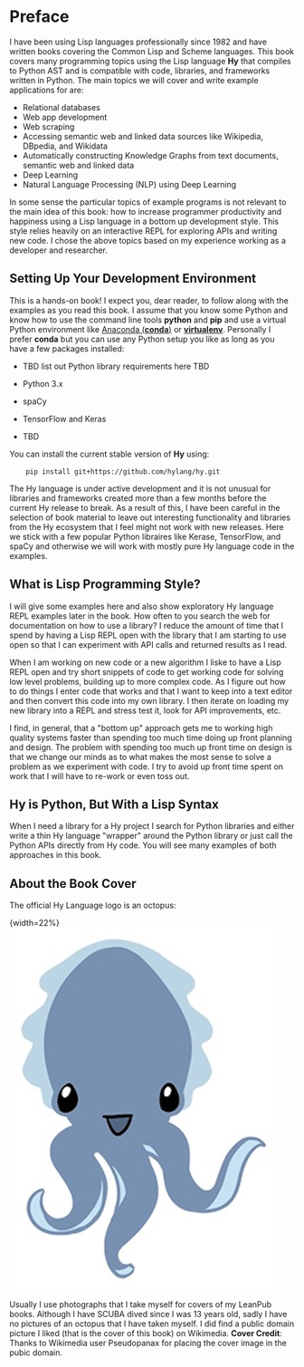 # Preface

I have been using Lisp languages professionally since 1982 and have written books covering the Common Lisp and Scheme languages. This book covers many programming topics using the Lisp language **Hy** that compiles to Python AST and is compatible with code, libraries, and frameworks written in Python. The main topics we will cover and write example applications for are:

- Relational databases
- Web app development
- Web scraping
- Accessing semantic web and linked data sources like Wikipedia, DBpedia, and Wikidata
- Automatically constructing Knowledge Graphs from text documents, semantic web and linked data
- Deep Learning
- Natural Language Processing (NLP) using Deep Learning

In some sense the particular topics of example programs is not relevant to the main idea of this book: how to increase programmer productivity and happiness using a Lisp language in a bottom up development style. This style relies heavily on an interactive REPL for exploring APIs and writing new code. I chose the above topics based on my experience working as a developer and researcher.

## Setting Up Your Development Environment

This is a hands-on book! I expect you, dear reader, to follow along with the examples as you read this book. I assume that you know some Python and know how to use the command line tools **python** and **pip** and use a virtual Python environment like [Anaconda (**conda**)](https://www.anaconda.com/) or [**virtualenv**](https://virtualenv.pypa.io/en/latest/). Personally I prefer **conda** but you can use any Python setup you like as long as you have a few packages installed:

- TBD list out Python library requirements here  TBD

- Python 3.x
- spaCy
- TensorFlow and Keras
- TBD


You can install the current stable version of **Hy** using:

        pip install git+https://github.com/hylang/hy.git

The Hy language is under active development and it is not unusual for libraries and frameworks created more than a few months before the current Hy release to break. As a result of this, I have been careful in the selection of book material to leave out interesting functionality and libraries from the Hy ecosystem that I feel might not work with new releases. Here we stick with a few popular Python libraires like Kerase, TensorFlow, and spaCy and otherwise we will work with mostly pure Hy language code in the examples.

## What is Lisp Programming Style?

I will give some examples here and also show exploratory Hy language REPL examples later in the book. How often to you search the web for documentation on how to use a library? I reduce the amount of time that I spend by having a Lisp REPL open with the library that I am starting to use open so that I can experiment with API calls and returned results as I read.

When I am working on new code or a new algorithm I liske to have a Lisp REPL open and try short snippets of code to get working code for solving low level problems, building up to more complex code. As I figure out how to do things I enter code that works and that I want to keep into a text editor and then convert this code into my own library. I then iterate on loading my new library into a REPL and stress test it, look for API improvements, etc.

I find, in general, that a "bottom up" approach gets me to working high quality systems faster than spending too much time doing up front planning and design. The problem with spending too much up front time on design is that we change our minds as to what makes the most sense to solve a problem as we experiment with code. I try to avoid up front time spent on work that I will have to re-work or even toss out.

## Hy is Python, But With a Lisp Syntax

When I need a library for a Hy project I search for Python libraries and either write a thin Hy language "wrapper" around the Python library or just call the Python APIs directly from Hy code. You will see many examples of both approaches in this book.

## About the Book Cover

The official Hy Language logo is an octopus:

{width=22%}
![The Hy Language logo Cuddles by Karen Rustad](images/hylisplogo.jpg)

Usually I use photographs that I take myself for covers of my LeanPub books. Although I have SCUBA dived since I was 13 years old, sadly I have no pictures of an octopus that I have taken myself. I did find a public domain picture I liked (that is the cover of this book) on Wikimedia. **Cover Credit**: Thanks to Wikimedia user Pseudopanax for placing the cover image in the pubic domain.

